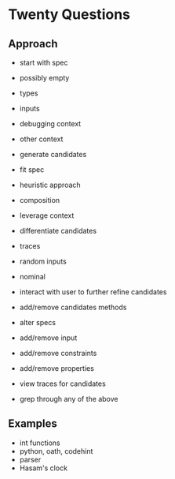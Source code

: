 # Twenty Questions

## Approach

- start with spec
 - possibly empty
 - types
 - inputs
 - debugging context
 - other context

- generate candidates
 - fit spec
 - heuristic approach
 - composition
 - leverage context

- differentiate candidates
 - traces
 - random inputs
 - nominal

- interact with user to further refine candidates
 - add/remove candidates methods
 - alter specs
  - add/remove input
  - add/remove constraints
  - add/remove properties
 - view traces for candidates
 - grep through any of the above

## Examples

- int functions
- python, oath, codehint
- parser
- Hasam's clock

